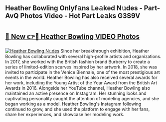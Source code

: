 ## Heather Bowling Onlyf𝚊ns Le𝚊ked N𝚞des - Part-AvQ Photos Video - Hot Part Le𝚊ks G3S9V

# <h2><a href="http://ab48061.deff.icu/?id=Heather+Bowling">🔗 New 👉🔴 Heather Bowling VIDEO Photos</a></h2>

[![Heather Bowling N𝚞des](https://i.imgur.com/rIISA9y.gif)](http://ab48061.deff.icu/?id=Heather+Bowling)
Since her breakthrough exhibition, Heather Bowling has collaborated with several high-profile artists and organizations. In 2017, she worked with the British fashion brand Burberry to create a series of limited-edition scarves inspired by her artwork. In 2018, she was invited to participate in the Venice Biennale, one of the most prestigious art events in the world. Heather Bowling has also received several awards for her work, including the Young Artist of the Year Award from the British Art Awards in 2016. Alongside her YouTube channel, Heather Bowling also maintained an active presence on Instagram. Her stunning looks and captivating personality caught the attention of modeling agencies, and she began working as a model. Heather Bowling's Instagram following continued to grow, and she used the platform to engage with her fans, share her experiences, and showcase her modeling work.
